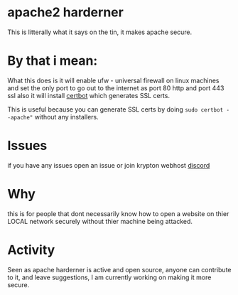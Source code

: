 # apache2 harderner
This is litterally what it says on the tin, it makes apache secure.

# By that i mean:
What this does is it will enable ufw - universal firewall on linux machines and set the only port to go out to the internet as port 80 http and port 443 ssl 
also it will install [certbot](https://letsencrypt.org) which generates SSL certs.

This is useful because you can generate SSL certs by doing `sudo certbot --apache"` without any installers.

# Issues
if you have any issues open an issue or join krypton webhost [discord](https://discord.gg/EN5cahfeP8)

# Why
this is for people that dont necessarily know how to open a website on thier LOCAL network securely without thier machine being attacked.

# Activity
Seen as apache harderner is active and open source, anyone can contribute to it, and leave suggestions, I am currently working on making it more secure.
